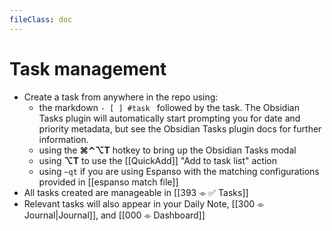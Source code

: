 ```yaml
---
fileClass: doc
---
```

# Task management

* Create a task from anywhere in the repo using:
	* the markdown `- [ ] #task `    followed by the task. The Obsidian Tasks plugin will automatically start prompting you for date and priority metadata, but see the Obsidian Tasks plugin docs for further information.
	* using the **⌘⌃⌥T** hotkey to bring up the Obsidian Tasks modal
	* using **⌥T** to use the [[QuickAdd]] "Add to task list" action
	* using `~qt` if you are using Espanso with the matching configurations provided in [[espanso match file]]
* All tasks created are manageable in [[393 ⌯ ✅ Tasks]]
* Relevant tasks will also appear in your Daily Note, [[300 ⌯ Journal|Journal]], and [[000 ⌯ Dashboard]]
